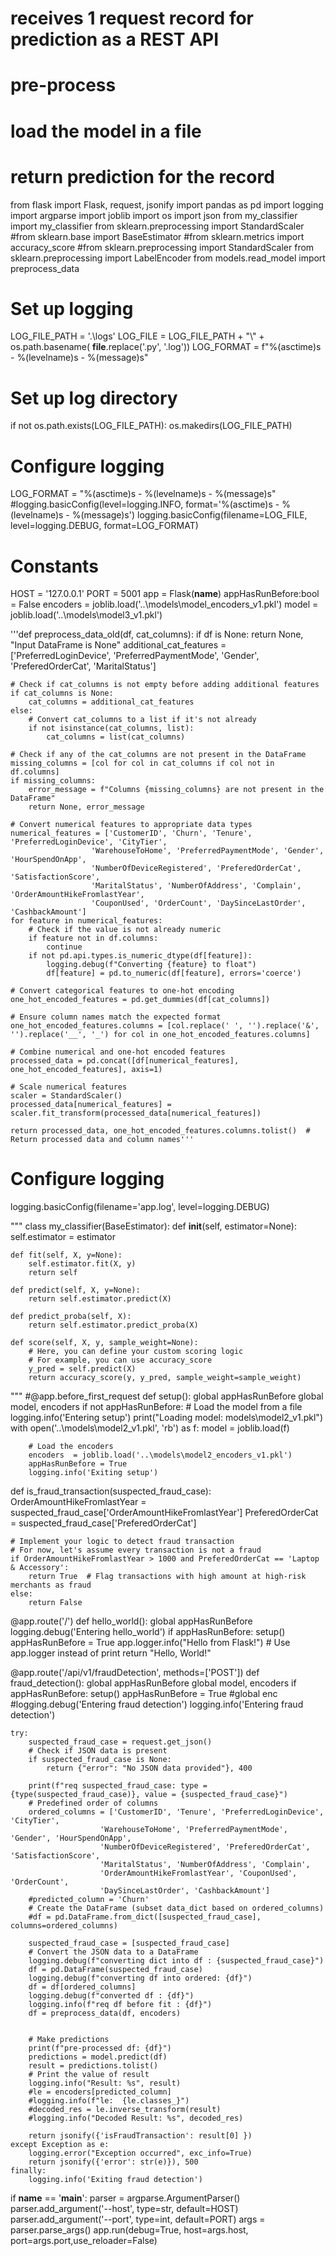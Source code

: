 # receives 1 request record for prediction as a REST API
# pre-process
# load the model in a file
# return prediction for the record
from flask import Flask, request, jsonify
import pandas as pd
import logging
import argparse
import joblib
import os
import json
from my_classifier import my_classifier
from sklearn.preprocessing import StandardScaler
#from sklearn.base import BaseEstimator
#from sklearn.metrics import accuracy_score
#from sklearn.preprocessing import StandardScaler
from sklearn.preprocessing import LabelEncoder
from models.read_model import preprocess_data


# Set up logging
LOG_FILE_PATH = '.\logs'
LOG_FILE = LOG_FILE_PATH + "\\" + os.path.basename( __file__.replace('.py', '.log'))
LOG_FORMAT = f"%(asctime)s - %(levelname)s - %(message)s"

# Set up log directory
if not os.path.exists(LOG_FILE_PATH):
    os.makedirs(LOG_FILE_PATH)

# Configure logging
LOG_FORMAT = "%(asctime)s - %(levelname)s - %(message)s"
#logging.basicConfig(level=logging.INFO, format='%(asctime)s - %(levelname)s - %(message)s')
logging.basicConfig(filename=LOG_FILE, level=logging.DEBUG, format=LOG_FORMAT)

# Constants
HOST = '127.0.0.1'
PORT = 5001
app = Flask(__name__)
appHasRunBefore:bool = False
encoders  = joblib.load('..\models\model_encoders_v1.pkl')
model = joblib.load('..\models\model3_v1.pkl')

'''def preprocess_data_old(df, cat_columns):
    if df is None:
        return None, "Input DataFrame is None"
    additional_cat_features = ['PreferredLoginDevice', 'PreferredPaymentMode', 'Gender', 'PreferedOrderCat', 'MaritalStatus']

    # Check if cat_columns is not empty before adding additional features
    if cat_columns is None:
        cat_columns = additional_cat_features
    else:
        # Convert cat_columns to a list if it's not already
        if not isinstance(cat_columns, list):
            cat_columns = list(cat_columns)

    # Check if any of the cat_columns are not present in the DataFrame
    missing_columns = [col for col in cat_columns if col not in df.columns]
    if missing_columns:
        error_message = f"Columns {missing_columns} are not present in the DataFrame"
        return None, error_message

    # Convert numerical features to appropriate data types
    numerical_features = ['CustomerID', 'Churn', 'Tenure', 'PreferredLoginDevice', 'CityTier', 
                      'WarehouseToHome', 'PreferredPaymentMode', 'Gender', 'HourSpendOnApp', 
                      'NumberOfDeviceRegistered', 'PreferedOrderCat', 'SatisfactionScore', 
                      'MaritalStatus', 'NumberOfAddress', 'Complain', 'OrderAmountHikeFromlastYear', 
                      'CouponUsed', 'OrderCount', 'DaySinceLastOrder', 'CashbackAmount']
    for feature in numerical_features:
        # Check if the value is not already numeric
        if feature not in df.columns:
            continue
        if not pd.api.types.is_numeric_dtype(df[feature]):
            logging.debug(f"Converting {feature} to float")
            df[feature] = pd.to_numeric(df[feature], errors='coerce')

    # Convert categorical features to one-hot encoding
    one_hot_encoded_features = pd.get_dummies(df[cat_columns])

    # Ensure column names match the expected format
    one_hot_encoded_features.columns = [col.replace(' ', '').replace('&', '').replace('__', '_') for col in one_hot_encoded_features.columns]

    # Combine numerical and one-hot encoded features
    processed_data = pd.concat([df[numerical_features], one_hot_encoded_features], axis=1)

    # Scale numerical features
    scaler = StandardScaler()
    processed_data[numerical_features] = scaler.fit_transform(processed_data[numerical_features])

    return processed_data, one_hot_encoded_features.columns.tolist()  # Return processed data and column names'''




# Configure logging
logging.basicConfig(filename='app.log', level=logging.DEBUG)

""" class my_classifier(BaseEstimator):
    def __init__(self, estimator=None):
        self.estimator = estimator

    def fit(self, X, y=None):
        self.estimator.fit(X, y)
        return self

    def predict(self, X, y=None):
        return self.estimator.predict(X)

    def predict_proba(self, X):
        return self.estimator.predict_proba(X)

    def score(self, X, y, sample_weight=None):
        # Here, you can define your custom scoring logic
        # For example, you can use accuracy_score
        y_pred = self.predict(X)
        return accuracy_score(y, y_pred, sample_weight=sample_weight)

 """
 #@app.before_first_request
def setup():
    global appHasRunBefore
    global model, encoders
    if not appHasRunBefore:
        # Load the model from a file
        logging.info('Entering setup')
        print("Loading model: models\model2_v1.pkl")
        with open('..\models\model2_v1.pkl', 'rb') as f:
            model = joblib.load(f)
        
        # Load the encoders
        encoders  = joblib.load('..\models\model2_encoders_v1.pkl')
        appHasRunBefore = True 
        logging.info('Exiting setup')


def is_fraud_transaction(suspected_fraud_case):
    OrderAmountHikeFromlastYear = suspected_fraud_case['OrderAmountHikeFromlastYear']
    PreferedOrderCat = suspected_fraud_case['PreferedOrderCat']

    # Implement your logic to detect fraud transaction
    # For now, let's assume every transaction is not a fraud
    if OrderAmountHikeFromlastYear > 1000 and PreferedOrderCat == 'Laptop & Accessory':
        return True  # Flag transactions with high amount at high-risk merchants as fraud
    else:
        return False

@app.route('/')
def hello_world():
    global appHasRunBefore
    logging.debug('Entering hello_world')
    if appHasRunBefore:
       setup()
       appHasRunBefore = True 
    app.logger.info("Hello from Flask!")  # Use app.logger instead of print
    return "Hello, World!"

@app.route('/api/v1/fraudDetection', methods=['POST'])
def fraud_detection():
    global appHasRunBefore
    global model, encoders
    if appHasRunBefore:
        setup()
        appHasRunBefore = True 
    #global enc
    #logging.debug('Entering fraud detection')
    logging.info('Entering fraud detection')
    
    try:
        suspected_fraud_case = request.get_json()
        # Check if JSON data is present
        if suspected_fraud_case is None:
            return {"error": "No JSON data provided"}, 400
       
        print(f"req suspected_fraud_case: type = {type(suspected_fraud_case)}, value = {suspected_fraud_case}")
        # Predefined order of columns
        ordered_columns = ['CustomerID', 'Tenure', 'PreferredLoginDevice', 'CityTier',
                        'WarehouseToHome', 'PreferredPaymentMode', 'Gender', 'HourSpendOnApp',
                        'NumberOfDeviceRegistered', 'PreferedOrderCat', 'SatisfactionScore',
                        'MaritalStatus', 'NumberOfAddress', 'Complain',
                        'OrderAmountHikeFromlastYear', 'CouponUsed', 'OrderCount',
                        'DaySinceLastOrder', 'CashbackAmount']
        #predicted_column = 'Churn'
        # Create the DataFrame (subset data_dict based on ordered_columns)
        #df = pd.DataFrame.from_dict([suspected_fraud_case], columns=ordered_columns)

        suspected_fraud_case = [suspected_fraud_case]
        # Convert the JSON data to a DataFrame
        logging.debug(f"converting dict into df : {suspected_fraud_case}")
        df = pd.DataFrame(suspected_fraud_case) 
        logging.debug(f"converting df into ordered: {df}")
        df = df[ordered_columns]
        logging.debug(f"converted df : {df}")
        logging.info(f"req df before fit : {df}")
        df = preprocess_data(df, encoders)
        
        
        # Make predictions
        print(f"pre-processed df: {df}")
        predictions = model.predict(df)
        result = predictions.tolist()
        # Print the value of result
        logging.info("Result: %s", result)
        #le = encoders[predicted_column]
        #logging.info(f"le:  {le.classes_}")
        #decoded_res = le.inverse_transform(result)
        #logging.info("Decoded Result: %s", decoded_res)
        
        return jsonify({'isFraudTransaction': result[0] })
    except Exception as e:
        logging.error("Exception occurred", exc_info=True)
        return jsonify({'error': str(e)}), 500
    finally:
        logging.info('Exiting fraud detection')


if __name__ == '__main__':
    parser = argparse.ArgumentParser()
    parser.add_argument('--host', type=str, default=HOST)
    parser.add_argument('--port', type=int, default=PORT)
    args = parser.parse_args()
    app.run(debug=True, host=args.host, port=args.port,use_reloader=False)
